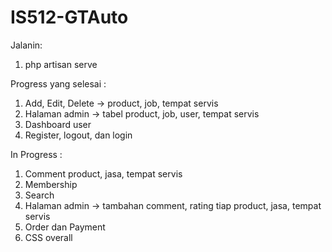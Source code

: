 # IS512-GTAuto
Jalanin:
1. php artisan serve

Progress yang selesai :
1. Add, Edit, Delete -> product, job, tempat servis
2. Halaman admin -> tabel product, job, user, tempat servis
3. Dashboard user
4. Register, logout, dan login

In Progress : 
1. Comment product, jasa, tempat servis
2. Membership
3. Search
4. Halaman admin -> tambahan comment, rating tiap product, jasa, tempat servis
5. Order dan Payment
6. CSS overall
